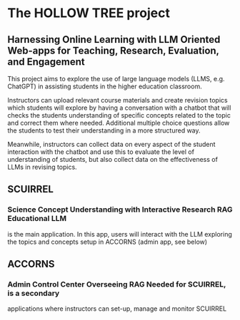 # The HOLLOW TREE project

## **H**arnessing **O**nline **L**earning with **L**LM **O**riented **W**eb-apps for **T**eaching, **R**esearch, **E**valuation, and **E**ngagement

This project aims to explore the use of large language models (LLMS, e.g. ChatGPT) in
assisting students in the higher education classroom.

Instructors can upload relevant course materials and create revision topics which students will explore by having a conversation with a chatbot that will checks the students understanding of specific concepts related to the topic and correct them where needed. Additional multiple choice questions allow the students to test their understanding in a more structured way.

Meanwhile, instructors can collect data on every aspect of the student interaction with the chatbot and use this to evaluate the level of understanding of students, but also collect data on the effectiveness of LLMs in revising topics.

## SCUIRREL 
### Science Concept Understanding with Interactive Research RAG Educational LLM
is the main application. In this app, users will interact with the LLM exploring the
topics and concepts setup in ACCORNS (admin app, see below)


## ACCORNS
### Admin Control Center Overseeing RAG Needed for SCUIRREL, is a secondary
applications where instructors can set-up, manage and monitor SCUIRREL

